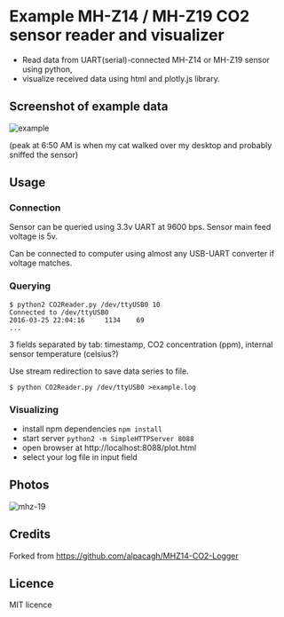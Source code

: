 # Example MH-Z14 / MH-Z19 CO2 sensor reader and visualizer

* Read data from UART(serial)-connected MH-Z14 or MH-Z19 sensor using python,
* visualize received data using html and plotly.js library.

## Screenshot of example data
![example](https://cloud.githubusercontent.com/assets/670789/14087148/39050c52-f531-11e5-91cd-ddc8fef7f94a.png)

(peak at 6:50 AM is when my cat walked over my desktop and probably sniffed the sensor)

## Usage

### Connection

Sensor can be queried using 3.3v UART at 9600 bps. Sensor main feed voltage is 5v.

Can be connected to computer using almost any USB-UART converter if voltage matches.

### Querying

```
$ python2 CO2Reader.py /dev/ttyUSB0 10
Connected to /dev/ttyUSB0
2016-03-25 22:04:16     1134    69
...
```
3 fields separated by tab: timestamp, CO2 concentration (ppm), internal sensor temperature (celsius?)
 
Use stream redirection to save data series to file.

`$ python CO2Reader.py /dev/ttyUSB0 >example.log`

### Visualizing

* install npm dependencies `npm install`
* start server `python2 -m SimpleHTTPServer 8088`
* open browser at http://localhost:8088/plot.html
* select your log file in input field

## Photos

![mhz-19](https://user-images.githubusercontent.com/862951/52826018-38e23800-3113-11e9-92f3-18c99c902ae5.jpg)

## Credits

Forked from https://github.com/alpacagh/MHZ14-CO2-Logger

## Licence

MIT licence
